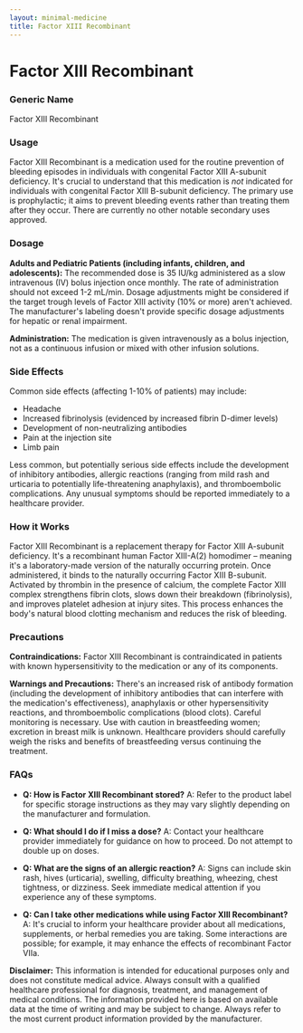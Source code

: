 ```yaml
---
layout: minimal-medicine
title: Factor XIII Recombinant
---
```


# Factor XIII Recombinant
### Generic Name
Factor XIII Recombinant

### Usage
Factor XIII Recombinant is a medication used for the routine prevention of bleeding episodes in individuals with congenital Factor XIII A-subunit deficiency.  It's crucial to understand that this medication is *not* indicated for individuals with congenital Factor XIII B-subunit deficiency.  The primary use is prophylactic; it aims to prevent bleeding events rather than treating them after they occur.  There are currently no other notable secondary uses approved.


### Dosage

**Adults and Pediatric Patients (including infants, children, and adolescents):** The recommended dose is 35 IU/kg administered as a slow intravenous (IV) bolus injection once monthly.  The rate of administration should not exceed 1-2 mL/min.  Dosage adjustments might be considered if the target trough levels of Factor XIII activity (10% or more) aren't achieved.  The manufacturer's labeling doesn't provide specific dosage adjustments for hepatic or renal impairment.

**Administration:**  The medication is given intravenously as a bolus injection, not as a continuous infusion or mixed with other infusion solutions.


### Side Effects

Common side effects (affecting 1-10% of patients) may include:

* Headache
* Increased fibrinolysis (evidenced by increased fibrin D-dimer levels)
* Development of non-neutralizing antibodies
* Pain at the injection site
* Limb pain

Less common, but potentially serious side effects include the development of inhibitory antibodies, allergic reactions (ranging from mild rash and urticaria to potentially life-threatening anaphylaxis), and thromboembolic complications.  Any unusual symptoms should be reported immediately to a healthcare provider.


### How it Works

Factor XIII Recombinant is a replacement therapy for Factor XIII A-subunit deficiency.  It's a recombinant human Factor XIII-A(2) homodimer – meaning it's a laboratory-made version of the naturally occurring protein. Once administered, it binds to the naturally occurring Factor XIII B-subunit.  Activated by thrombin in the presence of calcium, the complete Factor XIII complex strengthens fibrin clots, slows down their breakdown (fibrinolysis), and improves platelet adhesion at injury sites. This process enhances the body's natural blood clotting mechanism and reduces the risk of bleeding.


### Precautions

**Contraindications:**  Factor XIII Recombinant is contraindicated in patients with known hypersensitivity to the medication or any of its components.

**Warnings and Precautions:** There's an increased risk of antibody formation (including the development of inhibitory antibodies that can interfere with the medication's effectiveness), anaphylaxis or other hypersensitivity reactions, and thromboembolic complications (blood clots).  Careful monitoring is necessary.  Use with caution in breastfeeding women; excretion in breast milk is unknown.  Healthcare providers should carefully weigh the risks and benefits of breastfeeding versus continuing the treatment.


### FAQs

* **Q: How is Factor XIII Recombinant stored?** A:  Refer to the product label for specific storage instructions as they may vary slightly depending on the manufacturer and formulation.

* **Q: What should I do if I miss a dose?** A: Contact your healthcare provider immediately for guidance on how to proceed.  Do not attempt to double up on doses.

* **Q:  What are the signs of an allergic reaction?** A: Signs can include skin rash, hives (urticaria), swelling, difficulty breathing, wheezing, chest tightness, or dizziness. Seek immediate medical attention if you experience any of these symptoms.

* **Q: Can I take other medications while using Factor XIII Recombinant?** A: It's crucial to inform your healthcare provider about all medications, supplements, or herbal remedies you are taking.  Some interactions are possible; for example, it may enhance the effects of recombinant Factor VIIa.


**Disclaimer:** This information is intended for educational purposes only and does not constitute medical advice. Always consult with a qualified healthcare professional for diagnosis, treatment, and management of medical conditions.  The information provided here is based on available data at the time of writing and may be subject to change.  Always refer to the most current product information provided by the manufacturer.
